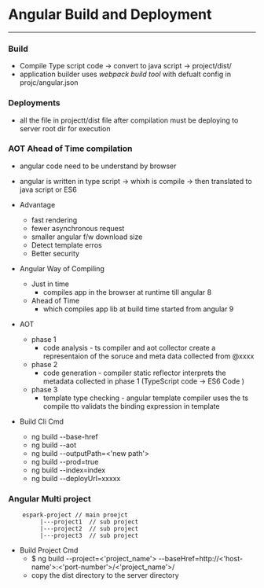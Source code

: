 # Angular Build and Deployment 

---

### Build 
* Compile Type script code -> convert to java script -> project/dist/  
* application builder uses *webpack build tool* with defualt config in projc/angular.json 

### Deployments 
* all the file in projectt/dist file after compilation  must be deploying to server root dir for execution 



### AOT Ahead of Time compilation 
* angular code need to be understand by browser 
* angular is written in type script -> whixh is compile -> then translated to java script or ES6 
* Advantage 
	* fast rendering 
	* fewer asynchronous request 
	* smaller angular f/w download size 
	* Detect template erros 
	* Better security 

* Angular Way of Compiling 
	* Just in time 
		* compiles app in the browser at runtime till angular 8 
	* Ahead of Time 
		* which compiles app lib at build time started from angular 9 

* AOT 
	* phase 1 
		* code analysis - ts compiler and aot collector create a representaion of the soruce and meta data collected from @xxxx 
	* phase 2 
		* code generation - compiler static reflector interprets the metadata collected in phase 1 (TypeScript code -> ES6 Code )
	* phase 3 
		* template type checking - angular template compiler uses the ts compile tto validats the binding expression in template  


* Build Cli Cmd 
	* ng build --base-href 
	* ng build --aot
	* ng build --outputPath=<'new path'>
	* ng build --prod=true
	* ng build --index=index
	* ng build --deployUrl=xxxxx


### Angular Multi project 
```
    espark-project // main proejct 
         |---project1  // sub project
    	 |---project2  // sub project
    	 |---project3  // sub project
```
* Build Project Cmd 
	* $ ng build --project=<'project_name'> --baseHref=http://<'host-name'>:<'port-number'>/<'project_name'>/
	* copy the dist directory to the server directory 


